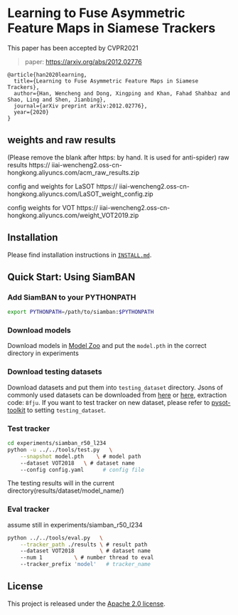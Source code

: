# Learning to Fuse Asymmetric Feature Maps in Siamese Trackers

This paper has been accepted by CVPR2021

> paper: https://arxiv.org/abs/2012.02776

```
@article{han2020learning,
  title={Learning to Fuse Asymmetric Feature Maps in Siamese Trackers},
  author={Han, Wencheng and Dong, Xingping and Khan, Fahad Shahbaz and Shao, Ling and Shen, Jianbing},
  journal={arXiv preprint arXiv:2012.02776},
  year={2020}
}
```

## weights and raw results
(Please remove the blank after https: by hand. It is used for anti-spider)
raw results https:// iiai-wencheng2.oss-cn-hongkong.aliyuncs.com/acm_raw_results.zip

config and weights for LaSOT https:// iiai-wencheng2.oss-cn-hongkong.aliyuncs.com/LaSOT_weight_config.zip

config weights for VOT https:// iiai-wencheng2.oss-cn-hongkong.aliyuncs.com/weight_VOT2019.zip


## Installation

Please find installation instructions in [`INSTALL.md`](INSTALL.md).

## Quick Start: Using SiamBAN

### Add SiamBAN to your PYTHONPATH

```bash
export PYTHONPATH=/path/to/siamban:$PYTHONPATH
```

### Download models

Download models in [Model Zoo](MODEL_ZOO.md) and put the `model.pth` in the correct directory in experiments

### Download testing datasets

Download datasets and put them into `testing_dataset` directory. Jsons of commonly used datasets can be downloaded from [here](https://drive.google.com/drive/folders/10cfXjwQQBQeu48XMf2xc_W1LucpistPI) or [here](https://pan.baidu.com/s/1et_3n25ACXIkH063CCPOQQ), extraction code: `8fju`. If you want to test tracker on new dataset, please refer to [pysot-toolkit](https://github.com/StrangerZhang/pysot-toolkit) to setting `testing_dataset`. 

### Test tracker

```bash
cd experiments/siamban_r50_l234
python -u ../../tools/test.py 	\
	--snapshot model.pth 	\ # model path
	--dataset VOT2018 	\ # dataset name
	--config config.yaml	  # config file
```

The testing results will in the current directory(results/dataset/model_name/)

### Eval tracker

assume still in experiments/siamban_r50_l234

``` bash
python ../../tools/eval.py 	 \
	--tracker_path ./results \ # result path
	--dataset VOT2018        \ # dataset name
	--num 1 		 \ # number thread to eval
	--tracker_prefix 'model'   # tracker_name
```

## License

This project is released under the [Apache 2.0 license](LICENSE). 
